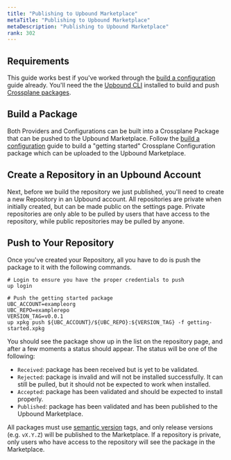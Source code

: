 ```yaml
---
title: "Publishing to Upbound Marketplace" 
metaTitle: "Publishing to Upbound Marketplace" 
metaDescription: "Publishing to Upbound Marketplace" 
rank: 302
---
```


## Requirements

This guide works best if you've worked through the [build a configuration] guide
already. You'll need the the [Upbound CLI] installed to build and push
[Crossplane packages][package].

## Build a Package

Both Providers and Configurations can be built into a Crossplane Package that
can be pushed to the Upbound Marketplace. Follow the [build a configuration]
guide to build a "getting started" Crossplane Configuration package which can be
uploaded to the Upbound Marketplace.

## Create a Repository in an Upbound Account

Next, before we build the repository we just published, you'll need to create a
new Repository in an Upbound account. All repositories are private when
initially created, but can be made public on the settings page. Private
repositories are only able to be pulled by users that have access to the
repository, while public repositories may be pulled by anyone.

## Push to Your Repository

Once you've created your Repository, all you have to do is push the package to
it with the following commands.

```console
# Login to ensure you have the proper credentials to push
up login

# Push the getting started package
UBC_ACCOUNT=exampleorg
UBC_REPO=examplerepo
VERSION_TAG=v0.0.1
up xpkg push ${UBC_ACCOUNT}/${UBC_REPO}:${VERSION_TAG} -f getting-started.xpkg
```

You should see the package show up in the list on the repository page, and after
a few moments a status should appear. The status will be one of the following:

- `Received`: package has been received but is yet to be validated.
- `Rejected`: package is invalid and will not be installed successfully. It can
  still be pulled, but it should not be expected to work when installed.
- `Accepted`: package has been validated and should be expected to install
  properly.
- `Published`: package has been validated and has been published to the Upbound
  Marketplace.

All packages must use [semantic version] tags, and only release versions (e.g.
`vX.Y.Z`) will be published to the Marketplace. If a repository is private, only
users who have access to the repository will see the package in the Marketplace.

[Upbound CLI]: ../../cli
[package]: https://crossplane.io/docs/master/concepts/packages.html
[build a configuration]: ../../uxp/build-configuration
[semantic version]: https://semver.org/